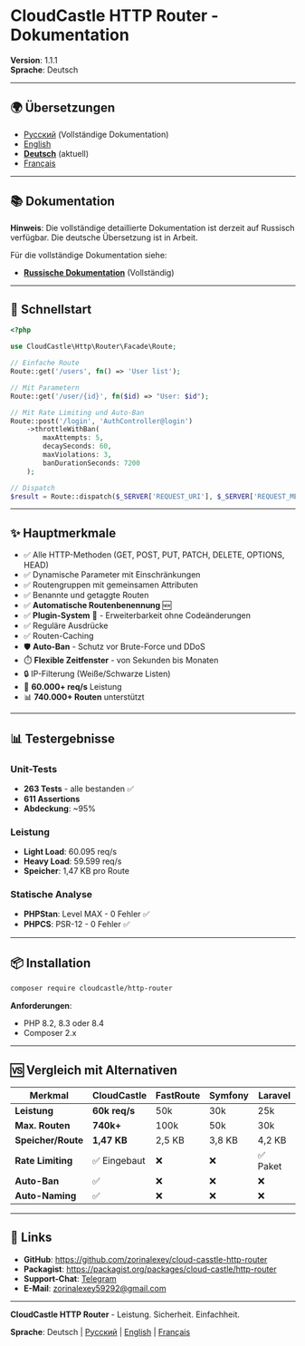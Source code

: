 # CloudCastle HTTP Router - Dokumentation

**Version**: 1.1.1  
**Sprache**: Deutsch

---

## 🌍 Übersetzungen

- [Русский](../../ru/documentation/README.md) (Vollständige Dokumentation)
- [English](../../en/documentation/README.md)
- **[Deutsch](README.md)** (aktuell)
- [Français](../../fr/documentation/README.md)

---

## 📚 Dokumentation

**Hinweis**: Die vollständige detaillierte Dokumentation ist derzeit auf Russisch verfügbar. Die deutsche Übersetzung ist in Arbeit.

Für die vollständige Dokumentation siehe:
- **[Russische Dokumentation](../../ru/documentation/README.md)** (Vollständig)

---

## 🚀 Schnellstart

```php
<?php

use CloudCastle\Http\Router\Facade\Route;

// Einfache Route
Route::get('/users', fn() => 'User list');

// Mit Parametern
Route::get('/user/{id}', fn($id) => "User: $id");

// Mit Rate Limiting und Auto-Ban
Route::post('/login', 'AuthController@login')
    ->throttleWithBan(
        maxAttempts: 5,
        decaySeconds: 60,
        maxViolations: 3,
        banDurationSeconds: 7200
    );

// Dispatch
$result = Route::dispatch($_SERVER['REQUEST_URI'], $_SERVER['REQUEST_METHOD']);
```

---

## ✨ Hauptmerkmale

- ✅ Alle HTTP-Methoden (GET, POST, PUT, PATCH, DELETE, OPTIONS, HEAD)
- ✅ Dynamische Parameter mit Einschränkungen
- ✅ Routengruppen mit gemeinsamen Attributen
- ✅ Benannte und getaggte Routen
- ✅ **Automatische Routenbenennung** 🆕
- ✅ **Plugin-System** 🔌 - Erweiterbarkeit ohne Codeänderungen
- ✅ Reguläre Ausdrücke
- ✅ Routen-Caching
- 🛡️ **Auto-Ban** - Schutz vor Brute-Force und DDoS
- ⏱️ **Flexible Zeitfenster** - von Sekunden bis Monaten
- 🔒 IP-Filterung (Weiße/Schwarze Listen)
- 🚀 **60.000+ req/s** Leistung
- 📊 **740.000+ Routen** unterstützt

---

## 📊 Testergebnisse

### Unit-Tests
- **263 Tests** - alle bestanden ✅
- **611 Assertions**
- **Abdeckung**: ~95%

### Leistung
- **Light Load**: 60.095 req/s
- **Heavy Load**: 59.599 req/s
- **Speicher**: 1,47 KB pro Route

### Statische Analyse
- **PHPStan**: Level MAX - 0 Fehler ✅
- **PHPCS**: PSR-12 - 0 Fehler ✅

---

## 📦 Installation

```bash
composer require cloudcastle/http-router
```

**Anforderungen**:
- PHP 8.2, 8.3 oder 8.4
- Composer 2.x

---

## 🆚 Vergleich mit Alternativen

| Merkmal | CloudCastle | FastRoute | Symfony | Laravel |
|---------|-------------|-----------|---------|---------|
| **Leistung** | **60k req/s** | 50k | 30k | 25k |
| **Max. Routen** | **740k+** | 100k | 50k | 30k |
| **Speicher/Route** | **1,47 KB** | 2,5 KB | 3,8 KB | 4,2 KB |
| **Rate Limiting** | ✅ Eingebaut | ❌ | ❌ | ✅ Paket |
| **Auto-Ban** | ✅ | ❌ | ❌ | ❌ |
| **Auto-Naming** | ✅ | ❌ | ❌ | ❌ |

---

## 🔗 Links

- **GitHub**: https://github.com/zorinalexey/cloud-casstle-http-router
- **Packagist**: https://packagist.org/packages/cloud-castle/http-router
- **Support-Chat**: [Telegram](https://t.me/cloud_castle_news)
- **E-Mail**: zorinalexey59292@gmail.com

---

**CloudCastle HTTP Router** - Leistung. Sicherheit. Einfachheit.

**Sprache**: Deutsch | [Русский](../../ru/documentation/README.md) | [English](../../en/documentation/README.md) | [Français](../../fr/documentation/README.md)

